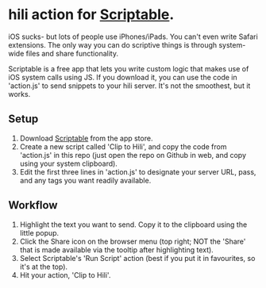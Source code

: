 # hili action for [Scriptable](http://scriptable.app).

iOS sucks- but lots of people use iPhones/iPads. You can't even write Safari extensions. The only way you can do scriptive things is through system-wide files and share functionality.

Scriptable is a free app that lets you write custom logic that makes use of iOS system calls using JS. If you download it, you can use the code in 'action.js' to send snippets to your hili server. It's not the smoothest, but it works.

## Setup
1. Download [Scriptable](http://scriptable.app) from the app store.
2. Create a new script called 'Clip to Hili', and copy the code from 'action.js' in this repo (just open the repo on Github in web, and copy using your system clipboard).
3. Edit the first three lines in 'action.js' to designate your server URL, pass, and any tags you want readily available.

## Workflow
1. Highlight the text you want to send. Copy it to the clipboard using the little popup.
2. Click the Share icon on the browser menu (top right; NOT the 'Share' that is made available via the tooltip after highlighting text).
3. Select Scriptable's 'Run Script' action (best if you put it in favourites, so it's at the top).
4. Hit your action, 'Clip to Hili'.

